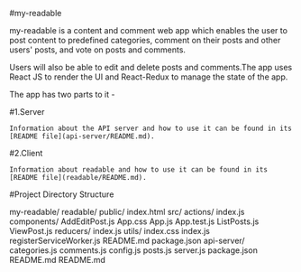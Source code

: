 #my-readable

my-readable is a content and comment web app which enables the user to post content to predefined categories, comment on their posts and other users' posts, and vote on posts and comments. 

Users will also be able to edit and delete posts and comments.The app uses React JS to render the UI and React-Redux to manage the state of the app.

The app has two parts to it - 

#1.Server

	Information about the API server and how to use it can be found in its [README file](api-server/README.md).

#2.Client

	Information about readable and how to use it can be found in its [README file](readable/README.md).
	
#Project Directory Structure
  
  
  my-readable/
	readable/
	  public/
		index.html
	  src/
		actions/
		  index.js
		components/
		  AddEditPost.js
		  App.css
		  App.js
		  App.test.js
		  ListPosts.js
		  ViewPost.js
		reducers/
		  index.js
		utils/
		  index.css
		  index.js
		  registerServiceWorker.js
	  README.md
	  package.json
	api-server/
	  categories.js
	  comments.js
	  config.js
	  posts.js
	  server.js
	  package.json
	  README.md
	README.md
